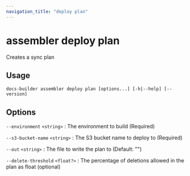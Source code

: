 ```yaml
---
navigation_title: "deploy plan"
---
```


# assembler deploy plan

Creates a sync plan

## Usage

```
docs-builder assembler deploy plan [options...] [-h|--help] [--version]
```

## Options

`--environment` `<string>`
:   The environment to build (Required)

`--s3-bucket-name` `<string>`
:   The S3 bucket name to deploy to (Required)

`--out` `<string>`
:   The file to write the plan to (Default: "")

`--delete-threshold` `<float?>`
:   The percentage of deletions allowed in the plan as float (optional)